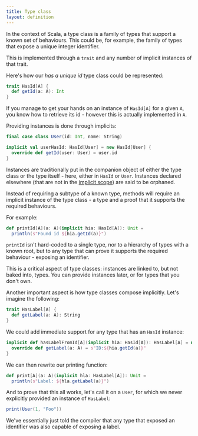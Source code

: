 ```yaml
---
title: Type class
layout: definition
---
```


In the context of Scala, a type class is a family of types that support a known set of behaviours. This could be, for example, the family of types that expose a unique integer identifier.

This is implemented through a `trait` and any number of implicit instances of that trait.

Here's how our _has a unique id_ type class could be represented:

```scala mdoc
trait HasId[A] {
  def getId(a: A): Int
}
```

If you manage to get your hands on an instance of `HasId[A]` for a given `A`, you know how to retrieve its id - however this is actually implemented in `A`.

Providing instances is done through implicits:

```scala mdoc:silent
final case class User(id: Int, name: String)

implicit val userHasId: HasId[User] = new HasId[User] {
  override def getId(user: User) = user.id
}
```

Instances are traditionally put in the companion object of either the type class or the type itself - here, either in `HasId` or `User`. Instances declared elsewhere (that  are not in the [implicit scope](./implicit_scope.html)) are said to be orphaned.

Instead of requiring a subtype of a known type, methods will require an implicit instance of the type class - a type and a proof that it supports the required behaviours.

For example:

```scala mdoc
def printId[A](a: A)(implicit hia: HasId[A]): Unit =
  println(s"Found id ${hia.getId(a)}")
```

`printId` isn't hard-coded to a single type, nor to a hierarchy of types with a known root, but to any type that can prove it supports the required behaviour - exposing an identifier.

This is a critical aspect of type classes: instances are linked to, but not baked into, types. You can provide instances later, or for types that you don't own.

Another important aspect is how type classes compose implicitly. Let's imagine the following:

```scala mdoc
trait HasLabel[A] {
  def getLabel(a: A): String
}
```

We could add immediate support for any type that has an `HasId` instance:

```scala mdoc
implicit def hasLabelFromId[A](implicit hia: HasId[A]): HasLabel[A] = new HasLabel[A] {
  override def getLabel(a: A) = s"ID:${hia.getId(a)}"
}
```

We can then rewrite our printing function:

```scala mdoc
def print[A](a: A)(implicit hla: HasLabel[A]): Unit =
  println(s"Label: ${hla.getLabel(a)}")
```

And to prove that this all works, let's call it on a `User`, for which we never explicitly provided an instance of `HasLabel`:

```scala mdoc
print(User(1, "Foo"))
```

We've essentially just told the compiler that any type that exposed an identifier was also capable of exposing a label.
